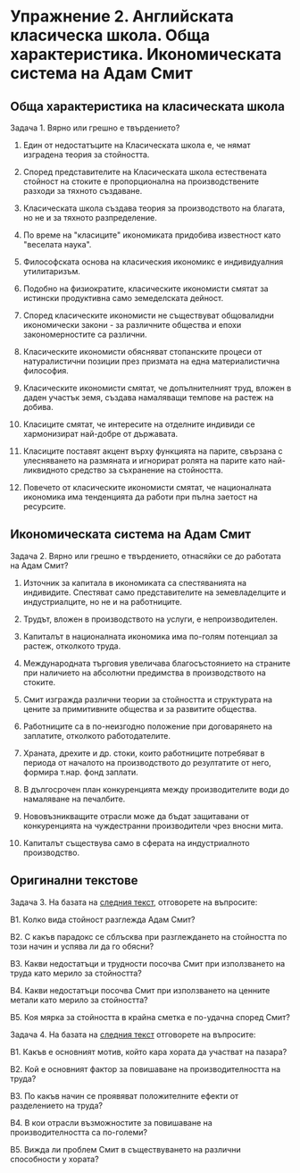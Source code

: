 # Упражнение 2. Английската класическа школа. Обща характеристика. Икономическата система на Адам Смит

## Обща характеристика на класическата школа

Задача 1. Вярно или грешно е твърдението?

1. Един от недостатъците на Класическата школа е, че нямат
изградена теория за стойността.

2. Според представителите на Класическата школа естествената
стойност на стоките е пропорционална на производствените разходи
за тяхното създаване.

3. Класическата школа създава теория за производството на
благата, но не и за тяхното разпределение.

4. По време на "класиците" икономиката придобива известност като
"веселата наука".

5. Философската основа на класическия икономикс е индивидуалния
утилитаризъм.

6. Подобно на физиократите, класическите икономисти смятат за
истински продуктивна само земеделската дейност.

7. Според класическите икономисти не съществуват общовалидни
икономически закони - за различните общества и епохи
закономерностите са различни.

8. Класическите икономисти обясняват стопанските процеси от
натуралистични позиции през призмата на една материалистична
философия.

9. Класическите икономисти смятат, че допълнителният труд,
вложен в даден участък земя, създава намаляващи темпове на
растеж на добива.

10. Класиците смятат, че интересите на отделните индивиди се
хармонизират най-добре от държавата. 

11. Класиците поставят акцент върху функцията на парите,
свързана с улесняването на размяната и игнорират ролята на
парите като най-ликвидното средство за съхранение на стойността.

12. Повечето от класическите икономисти смятат, че националната
икономика има тенденцията да работи при пълна заетост на
ресурсите.

## Икономическата система на Адам Смит

Задача 2. Вярно или грешно е твърдението, отнасяйки се до работата на Адам
Смит?

1. Източник за капитала в икономиката са спестяванията на
индивидите. Спестяват само представителите на земевладелците и
индустриалците, но не и на работниците.

2. Трудът, вложен в производството на услуги, е
непроизводителен.

3. Капиталът в националната икономика има по-голям потенциал за
растеж, отколкото труда.

4. Международната търговия увеличава благосъстоянието на
страните при наличието на абсолютни предимства в производството
на стоките.

5. Смит изгражда различни теории за стойността и структурата на
цените за примитивните общества и за развитите общества.

6. Работниците са в по-неизгодно положение при договарянето на
заплатите, отколкото работодателите.

7. Храната, дрехите и др. стоки, които работниците потребяват
в периода от началото на производството до резултатите от него,
формира т.нар. фонд заплати.

8. В дългосрочен план конкуренцията между производителите води
до намаляване на печалбите.

9. Нововъзникващите отрасли може да бъдат защитавани от
конкуренцията на чуждестранни производители чрез вносни мита.

10. Капиталът съществува само в сферата на индустриалното
производство.

## Оригинални текстове

Задача 3. На базата на [следния текст](texts/smit-stojnost.md),
отговорете на въпросите:

В1. Колко вида стойност разглежда Адам Смит?

В2. С какъв парадокс се сблъсква при разглеждането на стойността
по този начин и успява ли да го обясни?

В3. Какви недостатъци и трудности посочва Смит при използването
на труда като мерило за стойността?

В4. Какви недостатъци посочва Смит при използването на ценните
метали като мерило за стойността?

В5. Коя мярка за стойността в крайна сметка е по-удачна според
Смит?

Задача 4. На базата на [следния текст](texts/smit-razdelenie.md)
отговорете на въпросите: 

В1. Какъв е основният мотив, който кара хората да участват на
пазара?

В2. Кой е основният фактор за повишаване на производителността
на труда?

В3. По какъв начин се проявяват положителните ефекти от
разделението на труда?

В4. В кои отрасли възможностите за повишаване на
производителността са по-големи?

В5. Вижда ли проблем Смит в съществуването на различни способности у
хората? 
